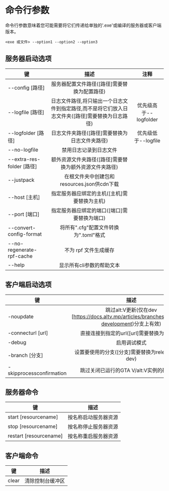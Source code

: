 # 命令行参数

命令行参数意味着您可能需要将它们传递给单独的'.exe'或编译的服务器或客户端版本。

`<exe 或文件> --option1 --option2 --option3`

## 服务器启动选项

| 键   |             描述            |             注释                 |  
| ------ | :-------------------------------: | :-------------------------------: |
|   --config [路径]             |   服务器配置文件路径([路径]需要替换为配置路径)   |   |
|   --logfile [路径]            |   日志文件路径,将只输出一个日志文件到指定路径,而不是将它们放入日志文件夹([路径]需要替换为日志路径)         |   优先级高于--logfolder   |
|   --logfolder [路径]          |   日志文件夹路径([路径]需要替换为日志文件夹路径)   |       优先级低于--logfile   |
|   --no-logfile                |   禁用日志记录到日志文件   |   |
|   --extra-res-folder [路径]   |   额外资源文件夹路径([路径]需要替换为额外资源文件夹路径)   |   |
|   --justpack                  |   在根文件夹中创建包和resources.json供cdn下载   |   | 
|   --host [主机]               |   指定服务器应绑定的主机([主机]需要替换为主机)   |   |
|   --port [端口]               |   指定服务器应绑定的端口([端口]需要替换为端口)   |   |
|   --convert-config-format     |   将所有".cfg"配置文件转换为".toml"格式   |   |
|   --no-regenerate-rpf-cache   |   不为 rpf 文件生成缓存   |   |
|   --help                      |   显示所有cli参数的帮助文本    |   |

## 客户端启动选项

| 键       |             描述           | 
| ------    | :-------------------------------: |
|   -noupdate                 |   跳过alt:V更新(仅在dev [https://docs.altv.mp/articles/branches.html#dev-development)分支上有效) |
|   -connecturl [url]         |   直接连接到指定的url([url]需要替换为连接url)   |
|   -debug                    |   启用调试模式   |
|   -branch [分支]          |   设置要使用的分支([分支]需要替换为release、rc或dev)   |
|   -skipprocessconfirmation  |   跳过关闭已运行的GTA V/alt:V实例的确认消息   |  

## 服务器命令

| 键       |             描述           | 
| ------    | :-------------------------------: |
|   start [resourcename]    |   按名称启动服务器资源    |  
|   stop [resourcename]     |   按名称停止服务器资源     |
|   restart [resourcename]  |   按名称重启服务器资源  |

## 客户端命令

| 键       |             描述           |
| ------    | :-------------------------------: |
| clear     |   清除控制台缓冲区            |
